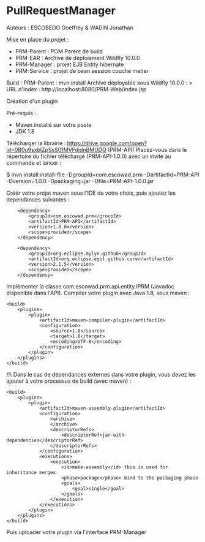 # PullRequestManager

Auteurs : ESCOBEDO Goeffrey & WADIN Jonathan  

Mise en place du projet :
- PRM-Parent : POM Parent de build
- PRM-EAR : Archive de déploiement Wildfly 10.0.0
- PRM-Manager : projet EJB Entity hibernate
- PRM-Service : projet de bean session couche metier

Build : PRM-Parent : mvn:install
Archive déployable sous Wildfly 10.0.0 :
	> URL d'index : http://localhost:8080/PRM-Web/index.jsp

Création d'un plugin

Pré-requis : 
- Maven installé sur votre poste
- JDK 1.8
	
Télécharger la librairie : https://drive.google.com/open?id=0B0u9sxblZpSsS01MVFdidnBMUDQ (PRM-API)
Placez-vous dans le répertoire du fichier téléchargé (PRM-API-1.0.0) avec un invite au commande et lancer : 

$ mvn install:install-file -DgroupId=com.escowad.prm -DartifactId=PRM-API -Dversion=1.0.0 -Dpackaging=jar -Dfile=PRM-API-1.0.0.jar

Créér votre projet maven sous l'IDE de votre choix, puis ajoutez les dependances suivantes : 

		<dependency>
			<groupId>com.escowad.prm</groupId>
			<artifactId>PRM-API</artifactId>
			<version>1.0.0</version>
			<scope>provided</scope>
		</dependency>

		<dependency>
			<groupId>org.eclipse.mylyn.github</groupId>
			<artifactId>org.eclipse.egit.github.core</artifactId>
			<version>2.1.5</version>
			<scope>provided</scope>
		</dependency>

Implémenter la classe com.escowad.prm.api.entity.IPRM (Javadoc disponible dans l'API).
Compiler votre plugin avec Java 1.8, sous maven :
	
	<build>
		<plugins>
			<plugin>
				<artifactId>maven-compiler-plugin</artifactId>
				<configuration>
					<source>1.8</source>
					<target>1.8</target>
					<encoding>UTF-8</encoding>
				</configuration>
			</plugin>
		</plugins>
	</build>

/!\ Dans le cas de dépendances externes dans votre plugin, vous devez les ajouter à votre processus de build (avec maven) : 
 	
	<build>
		<plugins>
			<plugin>
				<artifactId>maven-assembly-plugin</artifactId>
				<configuration>
					<archive>
					</archive>
					<descriptorRefs>
						<descriptorRef>jar-with-dependencies</descriptorRef>
					</descriptorRefs>
				</configuration>
				<executions>
					<execution>
						<id>make-assembly</id> this is used for inheritance merges
						<phase>package</phase> bind to the packaging phase
						<goals>
							<goal>single</goal>
						</goals>
					</execution>
				</executions>
			</plugin>
		</plugins>
	</build>
	
Puis uploader votre plugin via l'interface PRM-Manager
